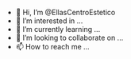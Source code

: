 - 👋 Hi, I’m @EllasCentroEstetico
- 👀 I’m interested in ...
- 🌱 I’m currently learning ...
- 💞️ I’m looking to collaborate on ...
- 📫 How to reach me ...

<!---
EllasCentroEstetico/EllasCentroEstetico is a ✨ special ✨ repository because its `README.md` (this file) appears on your GitHub profile.
You can click the Preview link to take a look at your changes.
--->
